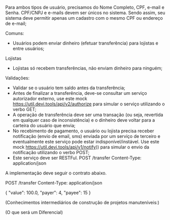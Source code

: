 Para ambos tipos de usuário, precisamos do Nome Completo, CPF, e-mail e Senha. CPF/CNPJ e e-mails devem ser únicos no
sistema. Sendo assim, seu sistema deve permitir apenas um cadastro com o mesmo CPF ou endereço de e-mail;

Comuns:


- Usuários podem enviar dinheiro (efetuar transferência) para lojistas e entre usuários;

Lojistas


- Lojistas só recebem transferências, não enviam dinheiro para ninguém;

Validações:

- Validar se o usuário tem saldo antes da transferência;
- Antes de finalizar a transferência, deve-se consultar um serviço autorizador externo, use este
  mock https://util.devi.tools/api/v2/authorize para simular o serviço utilizando o verbo GET;
- A operação de transferência deve ser uma transação (ou seja, revertida em qualquer caso de inconsistência) e o
  dinheiro deve voltar para a carteira do usuário que envia;
- No recebimento de pagamento, o usuário ou lojista precisa receber notificação (envio de email, sms) enviada por um
  serviço de terceiro e eventualmente este serviço pode estar indisponível/instável. Use este
  mock https://util.devi.tools/api/v1/notify)) para simular o envio da notificação utilizando o verbo POST;
- Este serviço deve ser RESTFul.
  POST /transfer
  Content-Type: application/json

A implementação deve seguir o contrato abaixo.

POST /transfer
Content-Type: application/json

{
"value": 100.0,
"payer": 4,
"payee": 15
}

(Conhecimentos intermediários de construção de projetos manuteníveis:)

[//]: # ()

[//]: # (Aderência a recomendações de implementação como as PSRs)

[//]: # (Aplicação e conhecimentos de SOLID)

[//]: # (Identificação e aplicação de Design Patterns)

[//]: # (Noções de funcionamento e uso de Cache)

[//]: # (Conhecimentos sobre conceitos de containers &#40;Docker, Podman etc&#41;)

[//]: # (Documentação e descrição de funcionalidades e manuseio do projeto)

[//]: # (Implementação e conhecimentos sobre testes de unidade e integração)

[//]: # (Identificar e propor melhorias)

[//]: # (Boas noções de bancos de dados relacionais)

[//]: # (Aptidões para criar e manter aplicações de alta qualidade:)

[//]: # ()

[//]: # (Aplicação de conhecimentos de observabilidade)

[//]: # (Utlização de CI para rodar testes e análises estáticas)

[//]: # (Conhecimentos sobre bancos de dados não-relacionais)

[//]: # (Aplicação de arquiteturas &#40;CQRS, Event-sourcing, Microsserviços, Monolito modular&#41;)

[//]: # (Uso e implementação de mensageria)

[//]: # (Noções de escalabilidade)

[//]: # (Boas habilidades na aplicação do conhecimento do negócio no software)

[//]: # (Implementação margeada por ferramentas de qualidade &#40;análise estática, PHPMD, PHPStan, PHP-CS-Fixer etc&#41;)

[//]: # (Noções de PHP assíncrono)

(O que será um Diferencial)

[//]: # (Uso de Docker)

[//]: # (Uma cobertura de testes consistente)

[//]: # (Uso de Design Patterns)

[//]: # (Documentação)

[//]: # (Proposta de melhoria na arquitetura)

[//]: # (Ser consistente e saber argumentar suas escolhas)

[//]: # (Apresentar soluções que domina)

[//]: # (Modelagem de Dados)

[//]: # (Manutenibilidade do Código)

[//]: # (Tratamento de erros)

[//]: # (Cuidado com itens de segurança)

[//]: # (Arquitetura &#40;estruturar o pensamento antes de escrever&#41;)

[//]: # (Carinho em desacoplar componentes &#40;outras camadas, service, repository&#41;)
